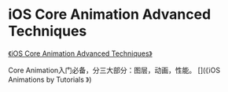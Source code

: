 #  iOS Core Animation Advanced Techniques
[《iOS Core Animation Advanced Techniques》](https://github.com/AttackOnDobby/iOS-Core-Animation-Advanced-Techniques/) 

Core Animation入门必备，分三大部分：图层，动画，性能。
[](《iOS Animations by Tutorials
》)



